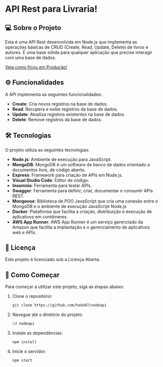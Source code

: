 # API Rest para Livraria!

## 💻 Sobre o Projeto

Esta é uma API Rest desenvolvida em Node.js que implementa as operações básicas de CRUD (Create, Read, Update, Delete) de livros e autores. É uma base sólida para qualquer aplicação que precise interagir com uma base de dados.

[Veja como ficou em Produção!](https://3m82nyzpy9.us-east-1.awsapprunner.com/docs/)

## ⚙️ Funcionalidades

A API implementa as seguintes funcionalidades:
- **Create**: Cria novos registros na base de dados.
- **Read**: Recupera e exibe registros da base de dados.
- **Update**: Atualiza registros existentes na base de dados.
- **Delete**: Remove registros da base de dados.

## 🛠 Tecnologias

O projeto utiliza as seguintes tecnologias:
- **Node.js**: Ambiente de execução para JavaScript.
- **MongoDB**: MongoDB é um software de banco de dados orientado a documentos livre, de código aberto.
- **Express**: Framework para criação de APIs em Node.js.
- **Visual Studio Code**: Editor de código.
- **Insomnia**: Ferramenta para testar APIs.
- **Swagger**: Ferramenta para definir, criar, documentar e consumir APIs REST.
- **Mongoose**: Biblioteca de POO JavaScript que cria uma conexão entre o MongoDB e o ambiente de execução JavaScript Node.js
- **Docker**:  Plataforma que facilita a criação, distribuição e execução de aplicativos em contêineres.
- **AWS App Runner**: AWS App Runner é um serviço gerenciado da Amazon que facilita a implantação e o gerenciamento de aplicativos web e APIs.


## 📝 Licença

Este projeto é licenciado sob a Licença Aberta.

## 🚀 Como Começar

Para começar a utilizar este projeto, siga as etapas abaixo:

1. Clone o repositório:
    ```bash
    git clone https://github.com/hada97/nodeapi
    ```
2. Navegue até o diretório do projeto:
    ```bash
    cd nodeapi
    ```
3. Instale as dependências:
    ```bash
    npm install
    ```
4. Inicie o servidor:
    ```bash
    npm start
    ```
